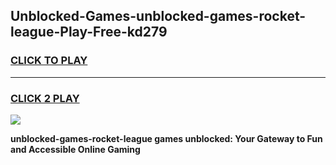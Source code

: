 
## Unblocked-Games-unblocked-games-rocket-league-Play-Free-kd279
<h3>
<a href="https://premium76.site?title=unblocked-games-rocket-league&ref=10A">CLICK TO PLAY</a></h3>
<hr>

<h3>
<a href="https://premium76.site?title=unblocked-games-rocket-league&ref=10A">CLICK 2 PLAY</a>
  
</h3>

<a href="https://premium76.site?title=unblocked-games-rocket-league&ref=10A"><img src="https://clearcache.store/games.png"></a>


**unblocked-games-rocket-league games unblocked: Your Gateway to Fun and Accessible Online Gaming**
